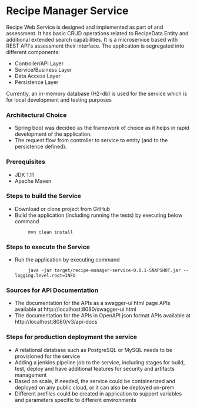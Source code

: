 # Recipe Manager Service
Recipe Web Service is designed and implemented as part of and assessment.
It has basic CRUD operations related to RecipeData Entity and additional extended search capabilities.
It is a microservice based with REST API's assessment their interface.
The application is segregated into different components:
- Controller/API Layer
- Service/Business Layer
- Data Access Layer
- Persistence Layer

Currently, an in-memory database (H2-db) is used for the service which is for local development and testing purposes

### Architectural Choice
- Spring boot was decided as the framework of choice as it helps in rapid development of the application.
- The request flow from controller to service to entity (and to the persistence defined).

### Prerequisites
- JDK 1.11
- Apache Maven

### Steps to build the Service
- Download or clone project from GitHub
- Build the application (including running the tests) by executing below command
   ```
        mvn clean install
   ```

### Steps to execute the Service
- Run the application by executing command
   ```
        java -jar target/recipe-manager-service-0.0.1-SNAPSHOT.jar --logging.level.root=INFO
   ```

### Sources for API Documentation
- The documentation for the APIs as a swagger-ui html page APIs available at
http://localhost:8080/swagger-ui.html
- The documentation for the APIs in OpenAPI json format APIs available at
http://localhost:8080/v3/api-docs

### Steps for production deployment the service
- A relational database such as PostgreSQL or MySQL needs to be provisioned for the service
- Adding a jenkins pipeline job to the service, including stages for build, test, deploy and have additional features for security and artifacts management
- Based on scale, if needed, the service could be containerized and deployed on any public cloud, or it can also be deployed on-prem
- Different profiles could be created in application to support variables and parameters specific to different environments
